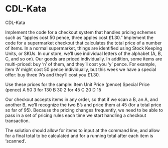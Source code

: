 # CDL-Kata
CDL-Kata

Implement the code for a checkout system that handles pricing schemes such as “apples
cost 50 pence, three apples cost £1.30.”
Implement the code for a supermarket checkout that calculates the total price of a number of
items. In a normal supermarket, things are identified using Stock Keeping Units, or SKUs. In
our store, we’ll use individual letters of the alphabet (A, B, C, and so on). Our goods are
priced individually. In addition, some items are multi-priced: buy ‘n’ of them, and they’ll cost
you ‘y’ pence. For example, item ‘A’ might cost 50 pence individually, but this week we have
a special offer: buy three ‘A’s and they’ll cost you £1.30.

Use these prices for the sample:
Item Unit Price (pence) Special Price (pence)
A 50 3 for 130
B 30 2 for 45
C 20
D 15

Our checkout accepts items in any order, so that if we scan a B, an A, and another B, we’ll
recognize the two B’s and price them at 45 (for a total price so far of 95). Because the
pricing changes frequently, we need to be able to pass in a set of pricing rules each time we
start handling a checkout transaction.

The solution should allow for items to input at the command line, and allow for a final total to
be calculated and for a running total after each item is ‘scanned’.
